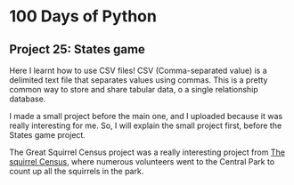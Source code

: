 # 100 Days of Python
## Project 25: States game

Here I learnt how to use CSV files!
CSV (Comma-separated value) is a delimited text file that separates values using commas. This is a pretty common way to store and share tabular data, o a single relationship database.

I made a small project before the main one, and I uploaded because it was really interesting for me. So, I will explain the small project first, before the States game project.

The Great Squirrel Census project was a really interesting project from [The squirrel Census](https://www.thesquirrelcensus.com/), where numerous volunteers went to the Central Park to count up all the squirrels in the park.
